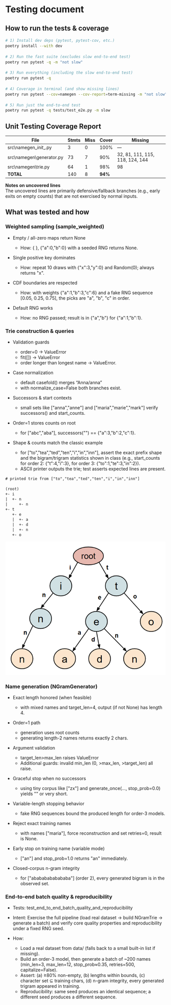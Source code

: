 # Testing document

## How to run the tests & coverage

```bash
# 1) Install dev deps (pytest, pytest-cov, etc.)
poetry install --with dev

# 2) Run the fast suite (excludes slow end-to-end test)
poetry run pytest -q -m "not slow"

# 3) Run everything (including the slow end-to-end test)
poetry run pytest -q

# 4) Coverage in terminal (and show missing lines)
poetry run pytest --cov=namegen --cov-report=term-missing -m "not slow"

# 5) Run just the end-to-end test
poetry run pytest -q tests/test_e2e.py -m slow
```
## Unit Testing Coverage Report

| File                       | Stmts | Miss | Cover  | Missing                         |
|----------------------------|-------|------|--------|---------------------------------|
| src\namegen\__init__.py    | 3     | 0    | 100%   | —                               |
| src\namegen\generator.py   | 73    | 7    | 90%    | 32, 81, 111, 115, 118, 124, 144 |
| src\namegen\trie.py        | 64    | 1    | 98%    | 98                              |
| **TOTAL**                  | 140   | 8    | **94%**|                                 |

**Notes on uncovered lines**  
    The uncovered lines are primarily defensive/fallback branches (e.g., early exits on empty counts) that are not exercised by normal inputs.

## What was tested and how
### Weighted sampling (sample_weighted) 

- Empty / all-zero maps return None
  - How: { }, {"a":0,"b":0} with a seeded RNG returns None.

- Single positive key dominates
    - How: repeat 10 draws with {"x":3,"y":0} and Random(0); always returns "x".

- CDF boundaries are respected
    - How: with weights {"a":1,"b":3,"c":6} and a fake RNG sequence [0.05, 0.25, 0.75], the picks are "a", "b", "c" in order.

- Default RNG works
    - How: no RNG passed; result is in {"a","b"} for {"a":1,"b":1}.

### Trie construction & queries
- Validation guards
    - order=0 → ValueError
    - fit([]) → ValueError
    - order longer than longest name → ValueError.
- Case normalization
    - default casefold() merges “Anna/anna”
    - with normalize_case=False both branches exist.

- Successors & start contexts
    - small sets like ["anna","anne"] and ["maria","marie","mark"] verify successors() and start_counts.

- Order=1 stores counts on root
    - for ["abc","aba"], successors("") == {"a":3,"b":2,"c":1}.

- Shape & counts match the classic example
    - for ["to","tea","ted","ten","i","in","inn"], assert the exact prefix shape and the bigram/trigram statistics shown in class (e.g., start_counts for order 2: {"t":4,"i":3}, for order 3: {"to":1,"te":3,"in":2}).
    - ASCII printer outputs the trie; test asserts expected lines are present.
``` 
# printed trie from ["to","tea","ted","ten","i","in","inn"]

(root)
+- i
|  +- n
|     +- n
+- t
   +- e
   |  +- a
   |  +- d
   |  +- n
   +- o
``` 
![alt text](image.png)

### Name generation (NGramGenerator) 

- Exact length honored (when feasible)
    - with mixed names and target_len=4, output (if not None) has length 4.

- Order=1 path
    - generation uses root counts
    - generating length-2 names returns exactly 2 chars.

- Argument validation
    -  target_len>max_len raises ValueError
    - Additional guards: invalid min_len (0, >max_len, >target_len) all raise.

- Graceful stop when no successors
    - using tiny corpus like ["zx"] and generate_once(..., stop_prob=0.0) yields "" or very short.

- Variable-length stopping behavior
    - fake RNG sequences bound the produced length for order-3 models.

- Reject exact training names
    - with names ["maria"], force reconstruction and set retries=0, result is None.

- Early stop on training name (variable mode)
    - ["an"] and stop_prob=1.0  returns "an" immediately.

- Closed-corpus n-gram integrity
    - for ["abababababababa"] (order 2), every generated bigram is in the observed set.

### End-to-end batch quality & reproducibility 
- Tests: test_end_to_end_batch_quality_and_reproducibility
- Intent: Exercise the full pipeline (load real dataset → build NGramTrie → generate a batch) and verify core quality properties and reproducibility under a fixed RNG seed.

- How:
    - Load a real dataset from data/ (falls back to a small built-in list if missing).
    - Build an order-3 model, then generate a batch of ~200 names (min_len=3, max_len=12, stop_prob≈0.35, retries=500, capitalize=False).
    - Assert: (a) ≥80% non-empty, (b) lengths within bounds, (c) character set ⊆ training chars, (d) n-gram integrity, every generated trigram appeared in training.
    -  Reproducibility: same seed produces an identical sequence; a different seed produces a different sequence.